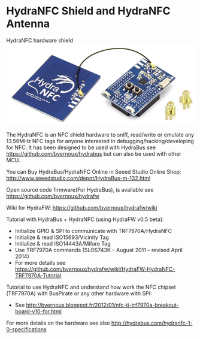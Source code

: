 HydraNFC Shield and HydraNFC Antenna
========

HydraNFC hardware shield
![HydraNFC shield](HydraNFC_board.jpg)

The HydraNFC is an NFC shield hardware to sniff, read/write or emulate any 13.56MHz NFC tags for anyone interested in debugging/hacking/developing for NFC.
It has been designed to be used with HydraBus see https://github.com/bvernoux/hydrabus but can also be used with other MCU.

You can Buy HydraBus/HydraNFC Online in Seeed Studio Online Shop: http://www.seeedstudio.com/depot/HydraBus-m-132.html

Open source code firmware(For HydraBus), is available see
https://github.com/bvernoux/hydrafw

Wiki for HydraFW: https://github.com/bvernoux/hydrafw/wiki

Tutorial with HydraBus + HydraNFC  (using HydraFW v0.5 beta):
* Initialize GPIO & SPI to communicate with TRF7970A/HydraNFC
* Initialize & read ISO15693/Vicinity Tag
* Initialize & read ISO14443A/Mifare Tag
* Use TRF7970A commands (SLOS743K – August 2011 – revised April 2014)
* For more details see https://github.com/bvernoux/hydrafw/wiki/HydraFW-HydraNFC-TRF7970A-Tutorial

Tutorial to use HydraNFC and understand how work the NFC chipset (TRF7970A) with BusPirate or any other hardware with SPI:
* See http://bvernoux.blogspot.fr/2012/01/nfc-ti-trf7970a-breakout-board-v10-for.html

For more details on the hardware see also http://hydrabus.com/hydranfc-1-0-specifications
